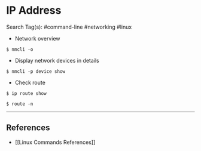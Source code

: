 # IP Address

Search Tag(s): #command-line #networking #linux

- Network overview

`$ nmcli -o`

- Display network devices in details

`$ nmcli -p device show`

- Check route

```
$ ip route show

$ route -n
```

---
## References

- [[Linux Commands References]]
